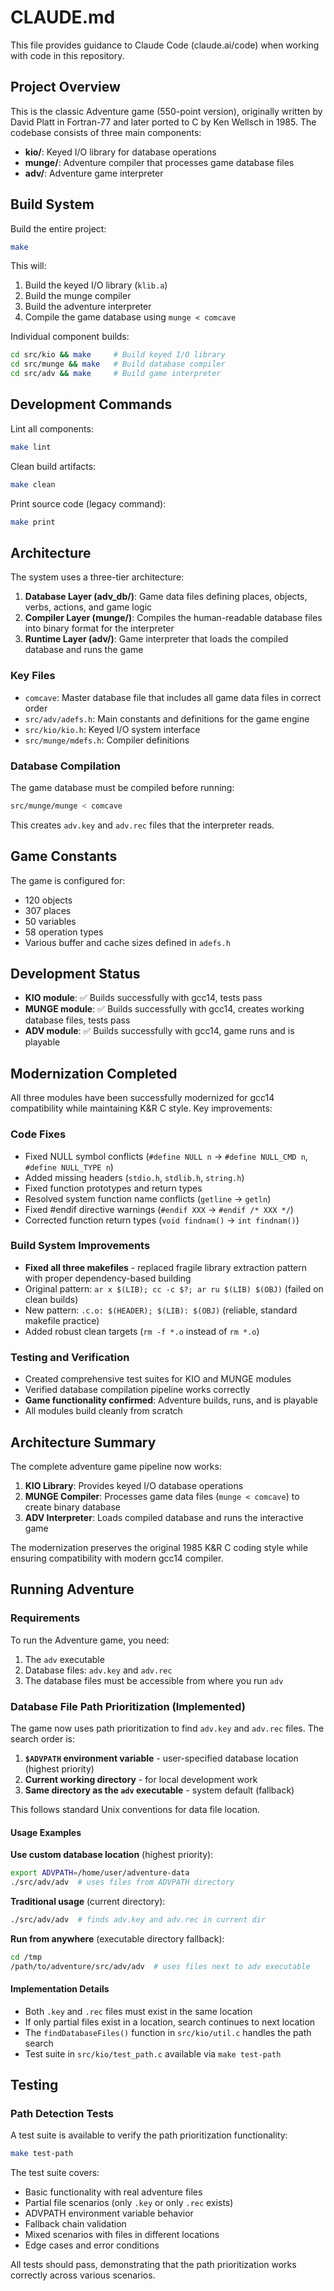 # CLAUDE.md

This file provides guidance to Claude Code (claude.ai/code) when working with code in this repository.

## Project Overview

This is the classic Adventure game (550-point version), originally written by David Platt in Fortran-77 and later ported to C by Ken Wellsch in 1985. The codebase consists of three main components:

- **kio/**: Keyed I/O library for database operations
- **munge/**: Adventure compiler that processes game database files
- **adv/**: Adventure game interpreter

## Build System

Build the entire project:
```bash
make
```

This will:
1. Build the keyed I/O library (`klib.a`)
2. Build the munge compiler 
3. Build the adventure interpreter
4. Compile the game database using `munge < comcave`

Individual component builds:
```bash
cd src/kio && make     # Build keyed I/O library
cd src/munge && make   # Build database compiler
cd src/adv && make     # Build game interpreter
```

## Development Commands

Lint all components:
```bash
make lint
```

Clean build artifacts:
```bash
make clean
```

Print source code (legacy command):
```bash
make print
```

## Architecture

The system uses a three-tier architecture:

1. **Database Layer (adv_db/)**: Game data files defining places, objects, verbs, actions, and game logic
2. **Compiler Layer (munge/)**: Compiles the human-readable database files into binary format for the interpreter
3. **Runtime Layer (adv/)**: Game interpreter that loads the compiled database and runs the game

### Key Files

- `comcave`: Master database file that includes all game data files in correct order
- `src/adv/adefs.h`: Main constants and definitions for the game engine
- `src/kio/kio.h`: Keyed I/O system interface
- `src/munge/mdefs.h`: Compiler definitions

### Database Compilation

The game database must be compiled before running:
```bash
src/munge/munge < comcave
```

This creates `adv.key` and `adv.rec` files that the interpreter reads.

## Game Constants

The game is configured for:
- 120 objects
- 307 places  
- 50 variables
- 58 operation types
- Various buffer and cache sizes defined in `adefs.h`

## Development Status

- **KIO module**: ✅ Builds successfully with gcc14, tests pass
- **MUNGE module**: ✅ Builds successfully with gcc14, creates working database files, tests pass  
- **ADV module**: ✅ Builds successfully with gcc14, game runs and is playable

## Modernization Completed

All three modules have been successfully modernized for gcc14 compatibility while maintaining K&R C style. Key improvements:

### Code Fixes
- Fixed NULL symbol conflicts (`#define NULL n` → `#define NULL_CMD n`, `#define NULL_TYPE n`)
- Added missing headers (`stdio.h`, `stdlib.h`, `string.h`)
- Fixed function prototypes and return types
- Resolved system function name conflicts (`getline` → `getln`)
- Fixed #endif directive warnings (`#endif XXX` → `#endif /* XXX */`)
- Corrected function return types (`void findnam()` → `int findnam()`)

### Build System Improvements
- **Fixed all three makefiles** - replaced fragile library extraction pattern with proper dependency-based building
- Original pattern: `ar x $(LIB); cc -c $?; ar ru $(LIB) $(OBJ)` (failed on clean builds)
- New pattern: `.c.o: $(HEADER); $(LIB): $(OBJ)` (reliable, standard makefile practice)
- Added robust clean targets (`rm -f *.o` instead of `rm *.o`)

### Testing and Verification
- Created comprehensive test suites for KIO and MUNGE modules
- Verified database compilation pipeline works correctly
- **Game functionality confirmed**: Adventure builds, runs, and is playable
- All modules build cleanly from scratch

## Architecture Summary

The complete adventure game pipeline now works:

1. **KIO Library**: Provides keyed I/O database operations
2. **MUNGE Compiler**: Processes game data files (`munge < comcave`) to create binary database
3. **ADV Interpreter**: Loads compiled database and runs the interactive game

The modernization preserves the original 1985 K&R C coding style while ensuring compatibility with modern gcc14 compiler.

## Running Adventure

### Requirements
To run the Adventure game, you need:
1. The `adv` executable
2. Database files: `adv.key` and `adv.rec` 
3. The database files must be accessible from where you run `adv`

### Database File Path Prioritization (Implemented)
The game now uses path prioritization to find `adv.key` and `adv.rec` files. The search order is:

1. **`$ADVPATH` environment variable** - user-specified database location (highest priority)
2. **Current working directory** - for local development work
3. **Same directory as the `adv` executable** - system default (fallback)

This follows standard Unix conventions for data file location.

#### Usage Examples

**Use custom database location** (highest priority):
```bash
export ADVPATH=/home/user/adventure-data
./src/adv/adv  # uses files from ADVPATH directory
```

**Traditional usage** (current directory):
```bash
./src/adv/adv  # finds adv.key and adv.rec in current dir
```

**Run from anywhere** (executable directory fallback):
```bash
cd /tmp
/path/to/adventure/src/adv/adv  # uses files next to adv executable
```

#### Implementation Details
- Both `.key` and `.rec` files must exist in the same location
- If only partial files exist in a location, search continues to next location
- The `findDatabaseFiles()` function in `src/kio/util.c` handles the path search
- Test suite in `src/kio/test_path.c` available via `make test-path`

## Testing

### Path Detection Tests
A test suite is available to verify the path prioritization functionality:

```bash
make test-path
```

The test suite covers:
- Basic functionality with real adventure files
- Partial file scenarios (only `.key` or only `.rec` exists)
- ADVPATH environment variable behavior
- Fallback chain validation
- Mixed scenarios with files in different locations
- Edge cases and error conditions

All tests should pass, demonstrating that the path prioritization works correctly across various scenarios.